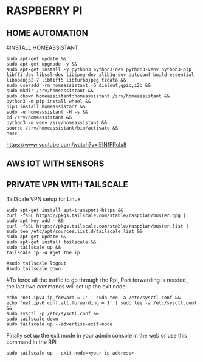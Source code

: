 # RASPBERRY PI


## HOME AUTOMATION
#INSTALL HOMEASSISTANT

```
sudo apt-get update &&
sudo apt-get upgrade -y &&
sudo apt-get install -y python3 python3-dev python3-venv python3-pip libffi-dev libssl-dev libjpeg-dev zlib1g-dev autoconf build-essential libopenjp2-7 libtiff5 libturbojpeg tzdata &&
sudo useradd -rm homeassistant -G dialout,gpio,i2c &&
sudo mkdir /srv/homeassistant &&
sudo chown homeassistant:homeassistant /srv/homeassistant &&
python3 -m pip install wheel &&
pip3 install homeassistant &&
sudo -u homeassistant -H -s &&
cd /srv/homeassistant &&
python3 -m venv /srv/homeassistant &&
source /srv/homeassistant/bin/activate &&
hass
```
https://www.youtube.com/watch?v=lElNfFRcIx8





## AWS IOT WITH SENSORS


## PRIVATE VPN WITH TAILSCALE


TailScale VPN setup for Linux
```
sudo apt-get install apt-transport-https &&
curl -fsSL https://pkgs.tailscale.com/stable/raspbian/buster.gpg | sudo apt-key add - &&
curl -fsSL https://pkgs.tailscale.com/stable/raspbian/buster.list | sudo tee /etc/apt/sources.list.d/tailscale.list &&
sudo apt-get update &&
sudo apt-get install tailscale &&
sudo tailscale up &&
tailscale ip -4 #get the ip 

#sudo tailscale logout
#sudo tailscale down

```

#To force all the traffic to go through the Rpi, Port forwarding is needed , the last two commands will set up the exit node:

```
echo 'net.ipv4.ip_forward = 1' | sudo tee -a /etc/sysctl.conf &&
echo 'net.ipv6.conf.all.forwarding = 1' | sudo tee -a /etc/sysctl.conf &&
sudo sysctl -p /etc/sysctl.conf &&
sudo tailscale down
sudo tailscale up --advertise-exit-node
```

Finally set up the exit mode in your admin console in the web or use this command in the RPi
```
sudo tailscale up --exit-node=<your-ip-address>
```
